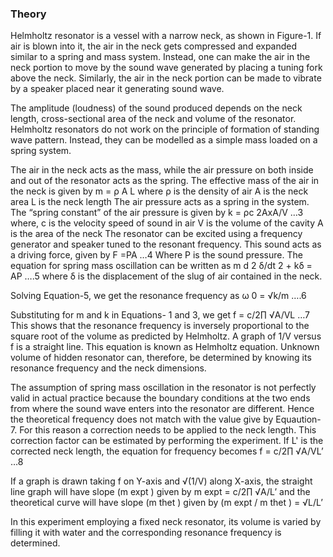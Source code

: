 ### Theory
<justify>
Helmholtz resonator is a vessel with a narrow neck, as shown in Figure-1.
If air is blown into it, the air in the neck gets compressed and expanded similar
to a spring and mass system. Instead, one can make the air in the neck portion to move
by the sound wave generated by placing a tuning fork above the neck. Similarly, the air
in the neck portion can be made to vibrate by a speaker placed near it generating sound wave.

The amplitude (loudness) of the sound produced depends on the neck length, cross-sectional area of the neck and volume of the resonator.
Helmholtz resonators do not work on the principle of formation of standing wave pattern.
Instead, they can be modelled as a simple mass loaded on a spring system.

The air in the neck acts as the mass, while the air pressure on both inside and out of the resonator acts as the spring.
The effective mass of the air in the neck is given by
m = ρ A L
where
ρ is the density of air
A is the neck area
L is the neck length
The air pressure acts as a spring in the system. The “spring constant” of the air pressure is given by
k = ρc 2AxA/V …3
where,
c is the velocity speed of sound in air
V is the volume of the cavity
A is the area of the neck
The resonator can be excited using a frequency generator and speaker tuned to the resonant frequency. This sound acts as a driving force, given by
F =PA …4
Where
P is the sound pressure.
The equation for spring mass oscillation can be written as
m d 2 δ/dt 2 + kδ = AP ….5
where
δ is the displacement of the slug of air contained in the neck.

Solving Equation-5, we get the resonance frequency as
ω 0 = √k/m ….6

Substituting for m and k in Equations- 1 and 3, we get
f = c/2∏ √A/VL …7
This shows that the resonance frequency is inversely proportional to the square root of the volume as predicted by Helmholtz.
A graph of 1/V versus f is a straight line. This equation is known as Helmholtz equation. Unknown volume of hidden resonator can,
therefore, be determined by knowing its resonance frequency and the neck dimensions.


The assumption of spring mass oscillation in the resonator is not perfectly valid in actual practice because the boundary
conditions at the two ends from where the sound wave enters into the resonator are different. Hence the theoretical frequency
does not match with the value give by Equaution-7. For this reason a correction needs to be applied to the neck length.
This correction factor can be estimated by performing the experiment. If L' is the corrected neck length, the equation for
frequency becomes
f = c/2∏ √A/VL’ …8

If a graph is drawn taking f on Y-axis and √(1/V) along X-axis, the straight line graph will have
slope (m expt ) given by
m expt = c/2∏ √A/L’ and the theoretical curve will have slope (m thet ) given by
(m expt / m thet ) = √L/L’

In this experiment employing a fixed neck resonator, its volume is varied by filling it with water and the corresponding resonance frequency is determined.
</justify>
